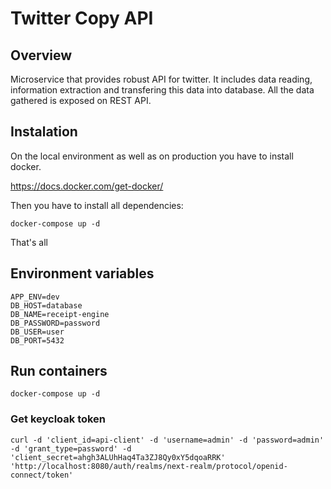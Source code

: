 # Twitter Copy API

## Overview

Microservice that provides robust API for twitter. It includes data reading, information extraction and transfering this data into database.
All the data gathered is exposed on REST API. 

## Instalation

On the local environment as well as on production you have to install docker.

https://docs.docker.com/get-docker/

Then you have to install all dependencies:

```shell
docker-compose up -d
```

That's all

## Environment variables

```dotenv
APP_ENV=dev
DB_HOST=database
DB_NAME=receipt-engine
DB_PASSWORD=password
DB_USER=user
DB_PORT=5432
```

## Run containers

```shell
docker-compose up -d
```

### Get keycloak token

```shell
curl -d 'client_id=api-client' -d 'username=admin' -d 'password=admin' -d 'grant_type=password' -d 'client_secret=ahgh3ALUhHaq4Ta3ZJ8Qy0xY5dqoaRRK' 'http://localhost:8080/auth/realms/next-realm/protocol/openid-connect/token'
```
